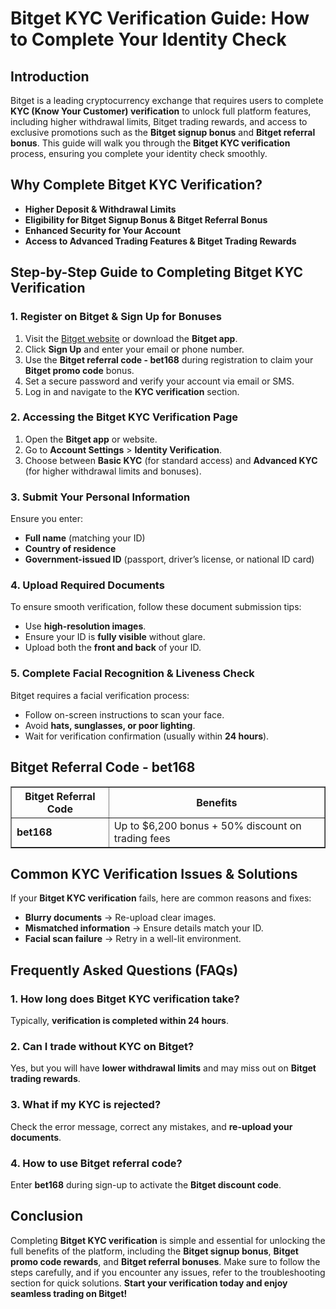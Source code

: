 <h1>Bitget KYC Verification Guide: How to Complete Your Identity Check</h1>
<h2>Introduction</h2>
<p>Bitget is a leading cryptocurrency exchange that requires users to complete <strong>KYC (Know Your Customer) verification</strong> to unlock full platform features, including higher withdrawal limits, Bitget trading rewards, and access to exclusive promotions such as the <strong>Bitget signup bonus</strong> and <strong>Bitget referral bonus</strong>. This guide will walk you through the <strong>Bitget KYC verification</strong> process, ensuring you complete your identity check smoothly.</p>

<h2>Why Complete Bitget KYC Verification?</h2>
<ul>
    <li><strong>Higher Deposit & Withdrawal Limits</strong></li>
    <li><strong>Eligibility for Bitget Signup Bonus & Bitget Referral Bonus</strong></li>
    <li><strong>Enhanced Security for Your Account</strong></li>
    <li><strong>Access to Advanced Trading Features & Bitget Trading Rewards</strong></li>
</ul>

<h2>Step-by-Step Guide to Completing Bitget KYC Verification</h2>

<h3>1. Register on Bitget & Sign Up for Bonuses</h3>
<ol>
    <li>Visit the <a href="https://partner.bitget.com/bg/1t4kmgh9">Bitget website</a> or download the <strong>Bitget app</strong>.</li>
    <li>Click <strong>Sign Up</strong> and enter your email or phone number.</li>
    <li>Use the <strong>Bitget referral code - bet168</strong> during registration to claim your <strong>Bitget promo code</strong> bonus.</li>
    <li>Set a secure password and verify your account via email or SMS.</li>
    <li>Log in and navigate to the <strong>KYC verification</strong> section.</li>
</ol>

<h3>2. Accessing the Bitget KYC Verification Page</h3>
<ol>
    <li>Open the <strong>Bitget app</strong> or website.</li>
    <li>Go to <strong>Account Settings</strong> > <strong>Identity Verification</strong>.</li>
    <li>Choose between <strong>Basic KYC</strong> (for standard access) and <strong>Advanced KYC</strong> (for higher withdrawal limits and bonuses).</li>
</ol>

<h3>3. Submit Your Personal Information</h3>
<p>Ensure you enter:</p>
<ul>
    <li><strong>Full name</strong> (matching your ID)</li>
    <li><strong>Country of residence</strong></li>
    <li><strong>Government-issued ID</strong> (passport, driver’s license, or national ID card)</li>
</ul>

<h3>4. Upload Required Documents</h3>
<p>To ensure smooth verification, follow these document submission tips:</p>
<ul>
    <li>Use <strong>high-resolution images</strong>.</li>
    <li>Ensure your ID is <strong>fully visible</strong> without glare.</li>
    <li>Upload both the <strong>front and back</strong> of your ID.</li>
</ul>

<h3>5. Complete Facial Recognition & Liveness Check</h3>
<p>Bitget requires a facial verification process:</p>
<ul>
    <li>Follow on-screen instructions to scan your face.</li>
    <li>Avoid <strong>hats, sunglasses, or poor lighting</strong>.</li>
    <li>Wait for verification confirmation (usually within <strong>24 hours</strong>).</li>
</ul>

<h2>Bitget Referral Code - bet168</h2>
<table border="1">
    <tr>
        <th>Bitget Referral Code</th>
        <th>Benefits</th>
    </tr>
    <tr>
        <td><strong>bet168</strong></td>
        <td>Up to $6,200 bonus + 50% discount on trading fees</td>
    </tr>
</table>

<h2>Common KYC Verification Issues & Solutions</h2>
<p>If your <strong>Bitget KYC verification</strong> fails, here are common reasons and fixes:</p>
<ul>
    <li><strong>Blurry documents</strong> → Re-upload clear images.</li>
    <li><strong>Mismatched information</strong> → Ensure details match your ID.</li>
    <li><strong>Facial scan failure</strong> → Retry in a well-lit environment.</li>
</ul>

<h2>Frequently Asked Questions (FAQs)</h2>
<h3>1. How long does Bitget KYC verification take?</h3>
<p>Typically, <strong>verification is completed within 24 hours</strong>.</p>

<h3>2. Can I trade without KYC on Bitget?</h3>
<p>Yes, but you will have <strong>lower withdrawal limits</strong> and may miss out on <strong>Bitget trading rewards</strong>.</p>

<h3>3. What if my KYC is rejected?</h3>
<p>Check the error message, correct any mistakes, and <strong>re-upload your documents</strong>.</p>

<h3>4. How to use Bitget referral code?</h3>
<p>Enter <strong>bet168</strong> during sign-up to activate the <strong>Bitget discount code</strong>.</p>

<h2>Conclusion</h2>
<p>Completing <strong>Bitget KYC verification</strong> is simple and essential for unlocking the full benefits of the platform, including the <strong>Bitget signup bonus</strong>, <strong>Bitget promo code rewards</strong>, and <strong>Bitget referral bonuses</strong>. Make sure to follow the steps carefully, and if you encounter any issues, refer to the troubleshooting section for quick solutions. <strong>Start your verification today and enjoy seamless trading on Bitget!</strong></p>

